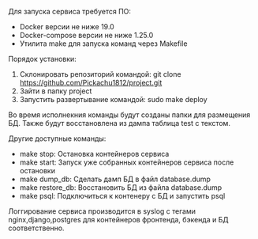 Для запуска сервиса требуется ПО:
- Docker версии не ниже 19.0
- Docker-compose версии не ниже 1.25.0
- Утилита make для запуска команд через Makefile


Порядок установки:
1) Склонировать репозиторий командой: git clone https://github.com/Pickachu1812/project.git
2) Зайти в папку project
3) Запустить развертывание командой: sudo make deploy

Во время исполнекния команды будут созданы папки для размещения БД.
Также будут восстановлена из дампа таблица test с текстом.


Другие доступные команды:
- make stop:  Остановка контейнеров сервиса
- make start: Запуск уже собранных контейнеров сервиса после остановки
- make dump_db: Сделать дамп БД в файл database.dump
- make restore_db: Восстановить БД из файла database.dump
- make psql: Подключиться к контенеру с БД и запустить psql


Логгирование сервиса производится в syslog с тегами nginx,django,postgres для контейнеров фронтенда, бэкенда и БД соответственно.
